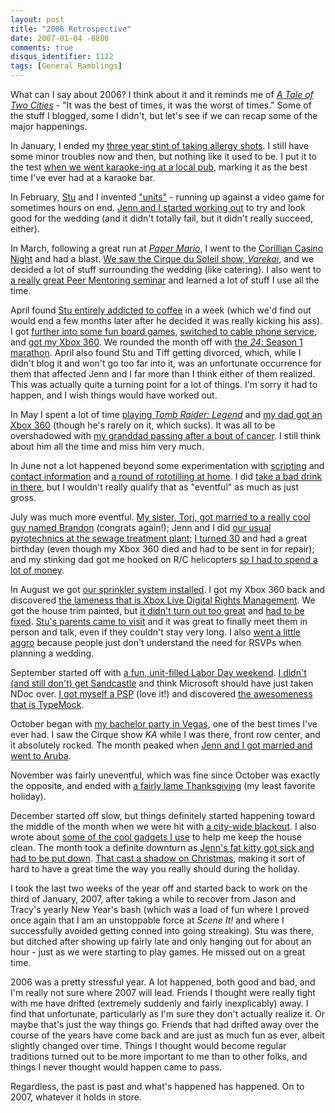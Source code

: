 ```yaml
---
layout: post
title: "2006 Retrospective"
date: 2007-01-04 -0800
comments: true
disqus_identifier: 1122
tags: [General Ramblings]
---
```

What can I say about 2006? I think about it and it reminds me of [*A
Tale of Two
Cities*](http://www.amazon.com/exec/obidos/ASIN/0451526562/mhsvortex) -
"It was the best of times, it was the worst of times." Some of the stuff
I blogged, some I didn't, but let's see if we can recap some of the
major happenings.
 
 In January, I ended my [three year stint of taking allergy
shots](/archive/2006/01/19/graduated-from-allergy-shots.aspx). I still
have some minor troubles now and then, but nothing like it used to be. I
put it to the test [when we went karaoke-ing at a local
pub](/archive/2006/01/23/accidental-karaoke.aspx), marking it as the
best time I've ever had at a karaoke bar.
 
 In February, [Stu](http://www.stuartthompson.net) and I invented
["units"](/archive/2006/02/13/strife-is-dead.aspx) - running up against
a video game for sometimes hours on end. [Jenn and I started working
out](/archive/2006/02/24/working-out-sucks.aspx) to try and look good
for the wedding (and it didn't totally fail, but it didn't really
succeed, either).
 
 In March, following a great run at [*Paper
Mario*](http://www.amazon.com/exec/obidos/ASIN/B0002ILS1K/mhsvortex), I
went to the [Corillian Casino
Night](/archive/2006/03/06/gambling-my-life-away.aspx) and had a blast.
[We saw the Cirque du Soleil show,
*Varekai*](/archive/2006/03/20/cirque-catering-and-chilling-out.aspx),
and we decided a lot of stuff surrounding the wedding (like catering). I
also went to [a really great Peer Mentoring
seminar](/archive/2006/03/30/peer-mentoring-seminar.aspx) and learned a
lot of stuff I use all the time.
 
 April found [Stu entirely addicted to
coffee](/archive/2006/04/03/diary-of-a-new-coffee-addict.aspx) in a week
(which we'd find out would end a few months later after he decided it
was really kicking his ass). I got [further into some fun board
games](/archive/2006/04/03/continuing-gaming-alhambra-give-me-the-brain.aspx),
[switched to cable phone service](/archive/2006/04/10/cable-phone.aspx),
and [got my Xbox 360](/archive/2006/04/11/xbox-360.aspx). We rounded the
month off with [the *24*: Season 1
marathon](/archive/2006/04/26/24-season-1.aspx). April also found Stu
and Tiff getting divorced, which, while I didn't blog it and won't go
too far into it, was an unfortunate occurrence for them that affected
Jenn and I far more than I think either of them realized. This was
actually quite a turning point for a lot of things. I'm sorry it had to
happen, and I wish things would have worked out.
 
 In May I spent a lot of time [playing *Tomb Raider:
Legend*](/archive/2006/05/01/tomb-raider-weekend.aspx) and [my dad got
an Xbox 360](/archive/2006/05/12/dad-has-xbox-360.aspx) (though he's
rarely on it, which sucks). It was all to be overshadowed with [my
granddad passing after a bout of
cancer](/archive/2006/05/17/goodbye-granddad---i-love-you.aspx). I still
think about him all the time and miss him very much.
 
 In June not a lot happened beyond some experimentation with
[scripting](/archive/2006/06/06/contactcard---dhtml-contact-information.aspx)
and [contact
information](/archive/2006/06/07/contact-information-foaf-microformats-and-microtemplates.aspx)
and [a round of rototilling at
home](/archive/2006/06/19/rototilling-sucks.aspx). I did [take a bad
drink in there](/archive/2006/06/14/take-a-drink.aspx), but I wouldn't
really qualify that as "eventful" as much as just gross.
 
 July was much more eventful. [My sister, Tori, got married to a really
cool guy named Brandon](/archive/2006/07/05/toris-wedding.aspx)
(congrats again!); Jenn and I did [our usual pyrotechnics at the sewage
treatment
plant](/archive/2006/07/05/fireworks-and-wastewater-treatment.aspx); [I
turned 30](/archive/2006/07/24/caketastic-30th.aspx) and had a great
birthday (even though my Xbox 360 died and had to be sent in for
repair); and my stinking dad got me hooked on R/C helicopters [so I had
to spend a lot of
money](/archive/2006/07/31/wedding-planning-new-helicopter-new-dining-set.aspx).
 
 In August we got [our sprinkler system
installed](/archive/2006/08/04/sprinkler-system-installed.aspx). I got
my Xbox 360 back and discovered [the lameness that is Xbox Live Digital
Rights
Management](/archive/2006/08/10/xbox-live-arcade-got-drm-all-wrong.aspx).
We got the house trim painted, but [it didn't turn out too
great](/archive/2006/08/15/painting-mostly-successful.aspx) and [had to
be fixed](/archive/2006/08/23/fed-up-with-painting.aspx). [Stu's parents
came to visit](/archive/2006/08/21/met-stus-parents.aspx) and it was
great to finally meet them in person and talk, even if they couldn't
stay very long. I also [went a little
aggro](/archive/2006/08/30/you-must-rsvp-for-my-wedding.aspx) because
people just don't understand the need for RSVPs when planning a
wedding.
 
 September started off with [a fun, unit-filled Labor Day
weekend](/archive/2006/09/05/pretty-cool-labor-day-weekend.aspx). [I
didn't (and still don't) get
Sandcastle](/archive/2006/09/06/sandcastle-i-dont-get-it.aspx) and think
Microsoft should have just taken NDoc over. [I got myself a
PSP](/archive/2006/09/25/stepped-up-to-psp.aspx) (love it!) and
discovered [the awesomeness that is
TypeMock](/archive/2006/09/28/mocking-with-typemock.aspx).
 
 October began with [my bachelor party in
Vegas](/archive/2006/10/02/bachelor-party-in-vegas.aspx), one of the
best times I've ever had. I saw the Cirque show *KA* while I was there,
front row center, and it absolutely rocked. The month peaked when [Jenn
and I got married and went to
Aruba](/archive/2006/10/27/the-royal-wedding.aspx).
 
 November was fairly uneventful, which was fine since October was
exactly the opposite, and ended with [a fairly lame
Thanksgiving](/archive/2006/11/27/not-a-thanksgiving-fan.aspx) (my least
favorite holiday).
 
 December started off slow, but things definitely started happening
toward the middle of the month when we were hit with [a city-wide
blackout](/archive/2006/12/18/city-wide-blackout.aspx). I also wrote
about [some of the cool gadgets I
use](/archive/2006/12/20/gadgets-that-help-you-clean-house.aspx) to help
me keep the house clean. The month took a definite downturn as [Jenn's
fat kitty got sick and had to be put
down](/archive/2006/12/28/semper-fades-away.aspx). [That cast a shadow
on Christmas](/archive/2006/12/28/christmas-2006.aspx), making it sort
of hard to have a great time the way you really should during the
holiday.
 
 I took the last two weeks of the year off and started back to work on
the third of January, 2007, after taking a while to recover from Jason
and Tracy's yearly New Year's bash (which was a load of fun where I
proved once again that I am an unstoppable force at *Scene It!* and
where I successfully avoided getting conned into going streaking). Stu
was there, but ditched after showing up fairly late and only hanging out
for about an hour - just as we were starting to play games. He missed
out on a great time.
 
 2006 was a pretty stressful year. A lot happened, both good and bad,
and I'm really not sure where 2007 will lead. Friends I thought were
really tight with me have drifted (extremely suddenly and fairly
inexplicably) away. I find that unfortunate, particularly as I'm sure
they don't actually realize it. Or maybe that's just the way things go.
Friends that had drifted away over the course of the years have come
back and are just as much fun as ever, albeit slightly changed over
time. Things I thought would become regular traditions turned out to be
more important to me than to other folks, and things I never thought
would happen came to pass.
 
 Regardless, the past is past and what's happened has happened. On to
2007, whatever it holds in store.
